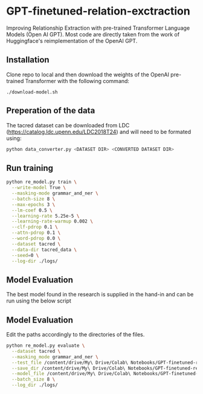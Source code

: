 # GPT-finetuned-relation-exctraction
Improving Relationship Extraction with pre-trained Transformer Language Models (Open AI GPT). Most code are directly taken from the work of Huggingface's reimplementation of the OpenAI GPT.

## Installation

Clone repo to local and then download the weights of the OpenAI pre-trained Transformer with the following command: 

```
./download-model.sh
```

## Preperation of the data

The tacred dataset can be downloaded from LDC (https://catalog.ldc.upenn.edu/LDC2018T24) and will need to be formated using: 
```bash
python data_converter.py <DATASET DIR> <CONVERTED DATASET DIR>
```
## Run training

```bash
python re_model.py train \
  --write-model True \
  --masking-mode grammar_and_ner \
  --batch-size 8 \
  --max-epochs 3 \
  --lm-coef 0.5 \
  --learning-rate 5.25e-5 \
  --learning-rate-warmup 0.002 \
  --clf-pdrop 0.1 \
  --attn-pdrop 0.1 \
  --word-pdrop 0.0 \
  --dataset tacred \
  --data-dir tacred_data \
  --seed=0 \
  --log-dir ./logs/
```

## Model Evaluation
The best model found in the research is supplied in the hand-in and can be run using the below script

## Model Evaluation

Edit the paths accordingly to the directories of the files. 
```bash
python re_model.py evaluate \
  --dataset tacred \
  --masking_mode grammar_and_ner \
  --test_file /content/drive/My\ Drive/Colab\ Notebooks/GPT-finetuned-relation-exctraction/tacred_data/test.jsonl \
  --save_dir /content/drive/My\ Drive/Colab\ Notebooks/GPT-finetuned-relation-exctraction/logs/2020-05-10__14-47__764220/models/ \
  --model_file /content/drive/My\ Drive/Colab\ Notebooks/GPT-finetuned-relation-exctraction/logs/2020-05-10__14-47__764220/models/model_epoch-3_dev-macro-f1-0.5660020089794017_dev-loss-4.859414281470467_2020-05-10__14-47__764220.pt \
  --batch_size 8 \
  --log_dir ./logs/
```
